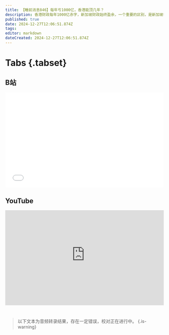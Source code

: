 ```yaml
---
title: 【睡前消息846】每年亏1000亿，香港能顶几年？
description: 香港财政每年1000亿赤字，新加坡财政始终盈余，一个重要的区别，是新加坡在降低富人所得税的同时，增加对普通人的消费税。这当然是在赤裸裸的讨好国际资本，讨好不在乎国籍的富豪。但最值得香港关注的问题，是新加坡为什么能推动 “邪恶”的税收改革。
published: true
date: 2024-12-27T12:06:51.874Z
tags: 
editor: markdown
dateCreated: 2024-12-27T12:06:51.874Z
---
```


# Tabs {.tabset}
## B站
<div style="position: relative; padding: 30% 45%;">
<iframe style="position: absolute; width: 100%; height: 100%; left: 0; top: 0;" src="//player.bilibili.com/player.html?&bvid=BV1zoCpYLEC6&page=1&as_wide=1&high_quality=1&danmaku=1&autoplay=0" scrolling="no" border="0" frameborder="no" framespacing="0" allowfullscreen="true"></iframe>
</div>

<!--  睡前消息的西瓜视频账号仍处于禁言状态，暂时将其从模板中注释
## 西瓜视频
<div style="position: relative; padding: 30% 45%;">
<iframe style="position: absolute; top: 50%; left: 50%; transform: translate(-50%, -50%); width: 80%; height: 100%;" frameborder="0" src="https://www.ixigua.com/iframe/西瓜视频ID?autoplay=0" referrerpolicy="unsafe-url" allowfullscreen></iframe>
</div>
-->

## YouTube
<div style="position: relative; padding: 30% 45%;">
<iframe style="position: absolute; top: 0; left: 0; width: 100%; height: 100%;" src="https://www.youtube-nocookie.com/embed/YouTubeVID" title="YouTube video player" frameborder="0" allow="accelerometer; autoplay; clipboard-write; encrypted-media; gyroscope; picture-in-picture" allowfullscreen="true"></iframe>
</div>
  
# 

> 以下文本为音频转录结果，存在一定错误，校对正在进行中。
{.is-warning}


